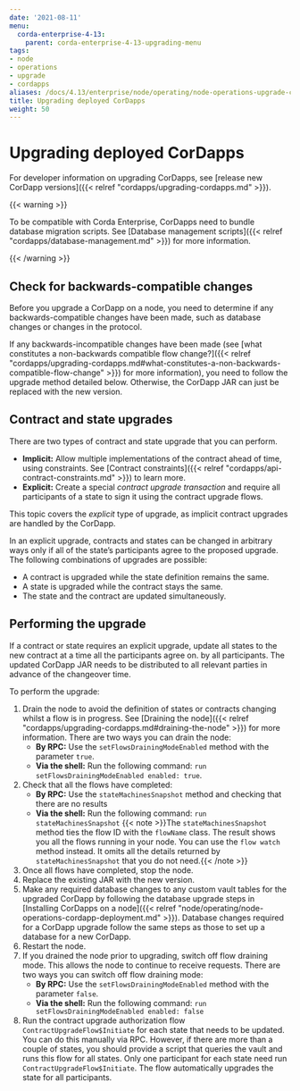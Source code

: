 ```yaml
---
date: '2021-08-11'
menu:
  corda-enterprise-4-13:
    parent: corda-enterprise-4-13-upgrading-menu
tags:
- node
- operations
- upgrade
- cordapps
aliases: /docs/4.13/enterprise/node/operating/node-operations-upgrade-cordapps.html
title: Upgrading deployed CorDapps
weight: 50
---
```


# Upgrading deployed CorDapps

For developer information on upgrading CorDapps, see [release new CorDapp versions]({{< relref "cordapps/upgrading-cordapps.md" >}}).

{{< warning >}}

To be compatible with Corda Enterprise, CorDapps need to bundle database migration scripts. See [Database management scripts]({{< relref "cordapps/database-management.md" >}}) for more information.

{{< /warning >}}

## Check for backwards-compatible changes

Before you upgrade a CorDapp on a node, you need to determine if any backwards-compatible
changes have been made, such as  database changes or changes in the protocol.

If any backwards-incompatible changes have been made (see [what constitutes a non-backwards compatible flow change?]({{< relref "cordapps/upgrading-cordapps.md#what-constitutes-a-non-backwards-compatible-flow-change" >}})
for more information), you need to follow the upgrade method detailed below. Otherwise, the CorDapp JAR can just
be replaced with the new version.


## Contract and state upgrades

There are two types of contract and state upgrade that you can perform.


- **Implicit:** Allow multiple implementations of the contract ahead of time, using constraints. See
[Contract constraints]({{< relref "cordapps/api-contract-constraints.md" >}}) to learn more.
- **Explicit:** Create a special *contract upgrade transaction* and require all participants of a state to sign it using the
contract upgrade flows.

This topic covers the *explicit* type of upgrade, as implicit contract upgrades are handled by the CorDapp.

In an explicit upgrade, contracts and states can be changed in arbitrary ways only if all of the state’s participants
agree to the proposed upgrade. The following combinations of upgrades are possible:


* A contract is upgraded while the state definition remains the same.
* A state is upgraded while the contract stays the same.
* The state and the contract are updated simultaneously.


## Performing the upgrade

If a contract or state requires an explicit upgrade, update all states to the new contract at a time all the participants agree on.
by all participants. The updated CorDapp JAR needs to be distributed to all relevant parties in advance of the changeover
time.

To perform the upgrade:

1. Drain the node to avoid the definition of states or contracts changing whilst a flow is in progress. See [Draining the node]({{< relref "cordapps/upgrading-cordapps.md#draining-the-node" >}}) for more information. There are two ways you can drain the node:
   - **By RPC:** Use the `setFlowsDrainingModeEnabled` method with the parameter `true`.
   - **Via the shell:** Run the following command: `run setFlowsDrainingModeEnabled enabled: true`.
2. Check that all the flows have completed:
   - **By RPC:** Use the `stateMachinesSnapshot` method and checking that there are no results
   - **Via the shell:** Run the following command: `run stateMachinesSnapshot`
      {{< note >}}The `stateMachinesSnapshot` method ties the flow ID with the `flowName` class. The result shows you all the flows running in your node. You can use the `flow watch` method instead. It omits all the details returned by `stateMachinesSnapshot` that you do not need.{{< /note >}}
3. Once all flows have completed, stop the node.
4. Replace the existing JAR with the new version.
5. Make any required database changes to any custom vault tables for the upgraded CorDapp by following the database upgrade steps in [Installing CorDapps on a node]({{< relref "node/operating/node-operations-cordapp-deployment.md" >}}). Database changes required for a CorDapp upgrade follow the same steps as those to set up a database for a new CorDapp.
6. Restart the node.
7. If you drained the node prior to upgrading, switch off flow draining mode. This allows the node to continue to receive requests. There are two ways you can switch off flow draining mode:
   - **By RPC:** Use the `setFlowsDrainingModeEnabled` method with the parameter `false`.
   - **Via the shell:** Run the following command: `run setFlowsDrainingModeEnabled enabled: false`
8. Run the contract upgrade authorization flow `ContractUpgradeFlow$Initiate` for each state that needs to be updated.
You can do this manually via RPC. However, if there are more than a couple of states, you should provide a script that queries the vault and runs this flow for all states.
  Only one participant for each state need run `ContractUpgradeFlow$Initiate`. The flow automatically upgrades the state for all participants.
